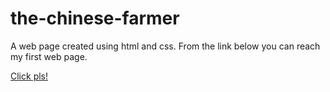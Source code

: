 # the-chinese-farmer

A web page created using html and css. 
From the link below you can reach my first web page. 

[Click pls!](https://htmlpreview.github.io/?https://github.com/muniseben/the-chinese-farmer/blob/main/index.html
)

